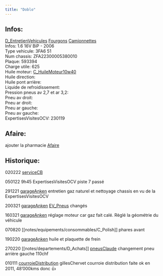 ```yaml
---
title: "Doblo"
---
```


## Infos:
[D_EntretienVehicules](notes/departements/D_EntretienVehicules.md) [Fourgons](notes/equipements/vehicules/C_Fourgons.md) [Camionnettes](notes/equipements/vehicules/C_Camionnettes.md)\
Infos: 1.6 16V BiP - 2006\
Type vehicule: 3FA6 51\
Num chassis: ZFA22300005380010\
Plaque: 593394\
Charge utile: 625\
Huile moteur: [C_HuileMoteur10w40](notes/equipements/consommables/C_HuileMoteur10w40.md)\
Huile direction:\
Huile pont arrière:\
Liquide de refroidissement:\
Pression pneus av 2,7 et ar 3,2:\
Pneu av droit:\
Pneu ar droit:\
Pneu ar gauche:\
Pneu av gauche:\
ExpertisesVisitesOCV: 230119

## Afaire:
ajouter la pharmacie [Afaire](notes/statut/Afaire.md)

## Historique:
020222 [serviceCB](notes/equipements/vehicules/serviceCB.md)

050122 9h45 ExpertisesVisitesOCV piste 7 passé

291221 [garageAnken](notes/equipements/vehicules/garageAnken.md) entretien gaz naturel et nettoyage chassis en vu de la ExpertisesVisitesOCV 

200321 [garageAnken](notes/equipements/vehicules/garageAnken.md) [EV_Pneus](notes/equipements/vehicules/EV_Pneus.md) changés

160321 [garageAnken](notes/equipements/vehicules/garageAnken.md) réglage moteur car gaz fait calé. Règlé la géométrie du véhicule 

070820 [[notes/equipements/consommables/C_Polish]] phares avant

190220 [garageAnken](notes/equipements/vehicules/garageAnken.md) huile et plaquette de frein

270220 [[notes/departements/D_Achats]] [pneusClaude](notes/equipements/vehicules/pneusClaude.md) changement pneu arrière gauche 110chf

010111 [courroieDistribution](notes/equipements/vehicules/courroieDistribution.md) gillesChervet courroie distribution faite ok en 2011, 48’000kms donc 👍